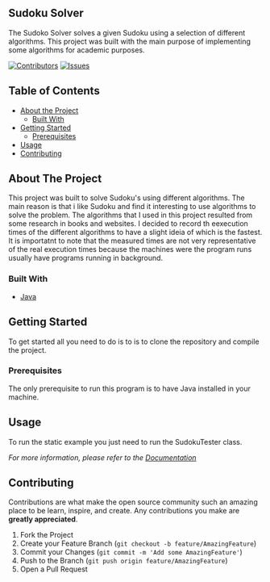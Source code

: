 ## Sudoku Solver

The Sudoko Solver solves a given Sudoku using a selection of different algorithms. This project was built with the main purpose of implementing some algorithms for academic purposes. 

[![Contributors][contributors-shield]][contributors-url]
[![Issues][issues-shield]][issues-url]

## Table of Contents

* [About the Project](#about-the-project)
  * [Built With](#built-with)
* [Getting Started](#getting-started)
  * [Prerequisites](#prerequisites)
* [Usage](#usage)
* [Contributing](#contributing)

<!-- ABOUT THE PROJECT -->
## About The Project

This project was built to solve Sudoku's using different algorithms. The main reason is that i like Sudoku and find it interesting to use algorithms to solve the problem. The algorithms that I used in this project resulted from some research in books and websites. I decided to record th eexecution times of the different algorithms to have a slight ideia of which is the fastest. It is importatnt to note that the measured times are not very representative of the real execution times because the machines were the program runs usually have programs running in background.


### Built With

* [Java](https://www.java.com/download/)

<!-- GETTING STARTED -->
## Getting Started

To get started all you need to do is to is to clone the repository and compile the project.

### Prerequisites

The only prerequisite to run this program is to have Java installed in your machine.


<!-- USAGE EXAMPLES -->
## Usage

To run the static example you just need to run the SudokuTester class.

_For more information, please refer to the [Documentation](https://ribeiropdiogo.github.io/sudokusolver/SudokuSolver.html)_

<!-- CONTRIBUTING -->
## Contributing

Contributions are what make the open source community such an amazing place to be learn, inspire, and create. Any contributions you make are **greatly appreciated**.

1. Fork the Project
2. Create your Feature Branch (`git checkout -b feature/AmazingFeature`)
3. Commit your Changes (`git commit -m 'Add some AmazingFeature'`)
4. Push to the Branch (`git push origin feature/AmazingFeature`)
5. Open a Pull Request









[contributors-shield]: https://img.shields.io/github/contributors/ribeiropdiogo/sudokusolver.svg?style=flat-square
[contributors-url]: https://github.com/ribeiropdiogo/sudokusolver/graphs/contributors
[forks-shield]: https://img.shields.io/github/forks/ribeiropdiogo/sudokusolver.svg?style=flat-square
[forks-url]: https://github.com/ribeiropdiogo/sudokusolver/network/members
[stars-shield]: https://img.shields.io/github/stars/ribeiropdiogo/sudokusolver.svg?style=flat-square
[stars-url]: https://github.com/ribeiropdiogo/Best-README-Template/stargazers
[issues-shield]: https://img.shields.io/github/issues/ribeiropdiogo/Best-README-Template.svg?style=flat-square
[issues-url]: https://github.com/ribeiropdiogo/Best-README-Template/issues
[license-shield]: https://img.shields.io/github/license/othneildrew/Best-README-Template.svg?style=flat-square
[license-url]: https://github.com/othneildrew/Best-README-Template/blob/master/LICENSE.txt
[linkedin-shield]: https://img.shields.io/badge/-LinkedIn-black.svg?style=flat-square&logo=linkedin&colorB=555
[linkedin-url]: https://linkedin.com/in/othneildrew
[product-screenshot]: images/screenshot.png
